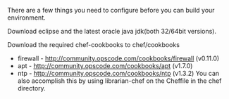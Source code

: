 There are a few things you need to configure before you can build your environment.

Download eclipse and the latest oracle java jdk(both 32/64bit versions).

Download the required chef-cookbooks to chef/cookbooks
* firewall - http://community.opscode.com/cookbooks/firewall (v0.11.0)
* apt - http://community.opscode.com/cookbooks/apt (v1.7.0)
* ntp - http://community.opscode.com/cookbooks/ntp (v1.3.2)
You can also accomplish this by using librarian-chef on the Cheffile in the chef directory.
